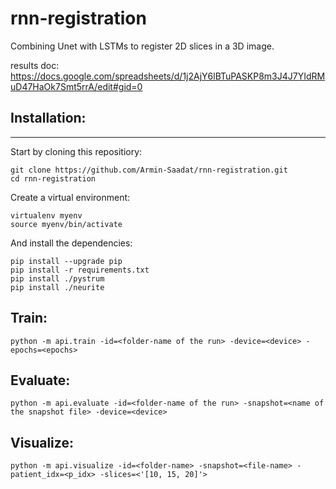 # rnn-registration
Combining Unet with LSTMs to register 2D slices in a 3D image.

results doc:
https://docs.google.com/spreadsheets/d/1j2AjY6lBTuPASKP8m3J4J7YIdRMuD47HaOk7Smt5rrA/edit#gid=0


## Installation:
------------
Start by cloning this repositiory:
```
git clone https://github.com/Armin-Saadat/rnn-registration.git
cd rnn-registration
```
Create a virtual environment:
```
virtualenv myenv
source myenv/bin/activate
```
And install the dependencies:
```
pip install --upgrade pip  
pip install -r requirements.txt
pip install ./pystrum
pip install ./neurite
```

## Train:

```
python -m api.train -id=<folder-name of the run> -device=<device> -epochs=<epochs>
```

## Evaluate:
  
```
python -m api.evaluate -id=<folder-name of the run> -snapshot=<name of the snapshot file> -device=<device>
```

## Visualize:
  
```
python -m api.visualize -id=<folder-name> -snapshot=<file-name> -patient_idx=<p_idx> -slices=<'[10, 15, 20]'>
```
